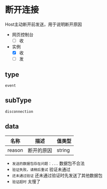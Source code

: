 # 断开连接

Host主动断开前发送，用于说明断开原因

- 网页控制台
  - [ ] 收
- 实例
  - [x] 收
  - [ ] 发

## type

`event`

## subType

`disconnection`

## data

| 名称   | 描述       | 值类型 |
| ------ | ---------- | ------ |
| reason | 断开的原因 | string |

- `发送的数据包存在问题：...` 数据包不合法
- `验证失败，请稍后重试` 验证未通过
- `还未通过验证` 还未通过验证时先发送了其他数据包
- `验证超时` 太慢了
